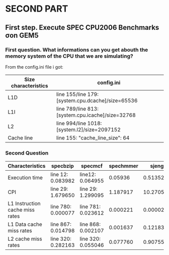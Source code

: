 # SECOND PART

## First step. Execute SPEC CPU2006 Benchmarks σon GEM5

### First question. What informations can you get abouth the memory system of the CPU that we are simulating?

From the config.ini file i got: 

|Size characteristics|config.ini|
|---------------|----------------|
|L1D|line 155/line 179:[system.cpu.dcache]/size=65536|
|L1I|line 789/line 813:[system.cpu.icache]/size=32768|
|L2|line 994/line 1018:[system.l2]/size=2097152|
|Cache line|line 155: "cache_line_size": 64|


### Second Question

 | Characteristics | specbzip | specmcf | spechmmer | sjeng | speclbm |
 | ------ | ------ | ------ | ------ | ------ | ------ |
 | Execution time |line 12: 0.083982|line12: 0.064955 | 0.05936 | 0.513528 | 0.174671 |
 | CPI |line 29: 1.679650|line 29: 1.299095| 1.187917 | 10.270554 | 3.493415 |
 | L1 Instruction cache miss rates|line 780: 0.000077|line 781: 0.023612 | 0.000221 | 0.000020 | 0.000094 |
 | L1 Data cache miss rates |line 867: 0.014798|line 868: 0.002107 | 0.001637 | 0.121831 | 0.060972 |
 | L2 cache miss rates |line 320: 0.282163|line 320: 0.055046 | 0.077760 | 0.907550 | 0.999944 |
